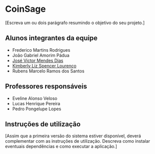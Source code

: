 # CoinSage

[Escreva um ou dois  parágrafo resumindo o objetivo do seu projeto.]

## Alunos integrantes da equipe

* Frederico Martins Rodrigues
* João Gabriel Amorim Pádua
* [José Victor Mendes Dias](https://github.com/zezit)
* [Kimberly Liz Spencer Lourenço](https://github.com/kspencerl)
* Rubens Marcelo Ramos dos Santos

## Professores responsáveis

* Eveline Alonso Veloso
* Lucas Henrique Pereira
* Pedro Pongelupe Lopes

## Instruções de utilização

[Assim que a primeira versão do sistema estiver disponível, deverá complementar com as instruções de utilização. Descreva como instalar eventuais dependências e como executar a aplicação.]
